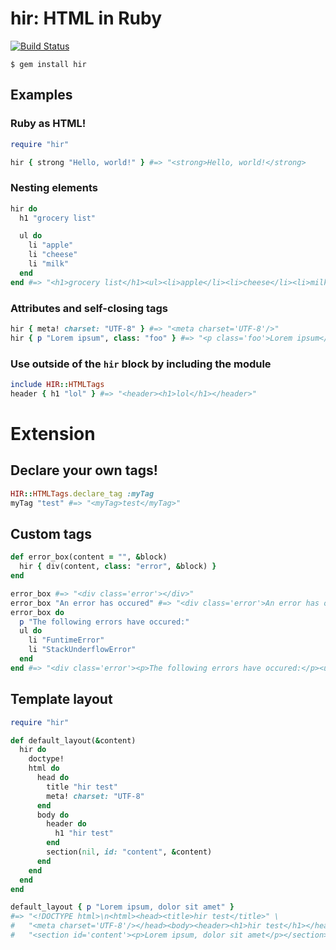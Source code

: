 # hir: HTML in Ruby

[![Build Status](https://secure.travis-ci.org/jacksonwillis/hir.png?branch=master)](http://travis-ci.org/jacksonwillis/hir)

    $ gem install hir

## Examples

### Ruby as HTML!

```ruby
require "hir"

hir { strong "Hello, world!" } #=> "<strong>Hello, world!</strong>
```

### Nesting elements

```ruby
hir do
  h1 "grocery list"

  ul do
    li "apple"
    li "cheese"
    li "milk"
  end
end #=> "<h1>grocery list</h1><ul><li>apple</li><li>cheese</li><li>milk</li></ul>"
```

### Attributes and self-closing tags

```ruby
hir { meta! charset: "UTF-8" } #=> "<meta charset='UTF-8'/>"
hir { p "Lorem ipsum", class: "foo" } #=> "<p class='foo'>Lorem ipsum</p>"
```

### Use outside of the `hir` block by including the module

```ruby
include HIR::HTMLTags
header { h1 "lol" } #=> "<header><h1>lol</h1></header>"
```

# Extension

## Declare your own tags!

```ruby
HIR::HTMLTags.declare_tag :myTag
myTag "test" #=> "<myTag>test</myTag>"
```

## Custom tags

```ruby
def error_box(content = "", &block)
  hir { div(content, class: "error", &block) }
end

error_box #=> "<div class='error'></div>"
error_box "An error has occured" #=> "<div class='error'>An error has occured</div>"
error_box do
  p "The following errors have occured:"
  ul do
    li "FuntimeError"
    li "StackUnderflowError"
  end
end #=> "<div class='error'><p>The following errors have occured:</p><ul><li>FuntimeError</li><li>StackUnderflowError</li></ul></div>"
```

## Template layout

```ruby
require "hir"

def default_layout(&content)
  hir do
    doctype!
    html do
      head do
        title "hir test"
        meta! charset: "UTF-8"
      end
      body do
        header do
          h1 "hir test"
        end
        section(nil, id: "content", &content)
      end
    end
  end
end

default_layout { p "Lorem ipsum, dolor sit amet" }
#=> "<!DOCTYPE html>\n<html><head><title>hir test</title>" \
#   "<meta charset='UTF-8'/></head><body><header><h1>hir test</h1></header>" \
#   "<section id='content'><p>Lorem ipsum, dolor sit amet</p></section></body></html>"
```
